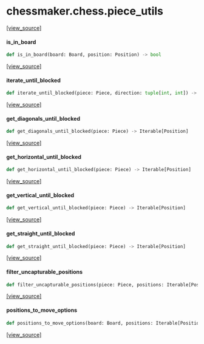 <a id="chessmaker.chess.piece_utils"></a>

# chessmaker.chess.piece\_utils

[[view_source]](https://github.com/WolfDWyc/ChessMaker/blob/d55fc2f32f12721e1fe31900fd59416040ea3896/chessmaker\chess\piece_utils.py#L1)

<a id="chessmaker.chess.piece_utils.is_in_board"></a>

#### is\_in\_board

```python
def is_in_board(board: Board, position: Position) -> bool
```

[[view_source]](https://github.com/WolfDWyc/ChessMaker/blob/d55fc2f32f12721e1fe31900fd59416040ea3896/chessmaker\chess\piece_utils.py#L9)

<a id="chessmaker.chess.piece_utils.iterate_until_blocked"></a>

#### iterate\_until\_blocked

```python
def iterate_until_blocked(piece: Piece, direction: tuple[int, int]) -> Iterable[Position]
```

[[view_source]](https://github.com/WolfDWyc/ChessMaker/blob/d55fc2f32f12721e1fe31900fd59416040ea3896/chessmaker\chess\piece_utils.py#L20)

<a id="chessmaker.chess.piece_utils.get_diagonals_until_blocked"></a>

#### get\_diagonals\_until\_blocked

```python
def get_diagonals_until_blocked(piece: Piece) -> Iterable[Position]
```

[[view_source]](https://github.com/WolfDWyc/ChessMaker/blob/d55fc2f32f12721e1fe31900fd59416040ea3896/chessmaker\chess\piece_utils.py#L39)

<a id="chessmaker.chess.piece_utils.get_horizontal_until_blocked"></a>

#### get\_horizontal\_until\_blocked

```python
def get_horizontal_until_blocked(piece: Piece) -> Iterable[Position]
```

[[view_source]](https://github.com/WolfDWyc/ChessMaker/blob/d55fc2f32f12721e1fe31900fd59416040ea3896/chessmaker\chess\piece_utils.py#L44)

<a id="chessmaker.chess.piece_utils.get_vertical_until_blocked"></a>

#### get\_vertical\_until\_blocked

```python
def get_vertical_until_blocked(piece: Piece) -> Iterable[Position]
```

[[view_source]](https://github.com/WolfDWyc/ChessMaker/blob/d55fc2f32f12721e1fe31900fd59416040ea3896/chessmaker\chess\piece_utils.py#L49)

<a id="chessmaker.chess.piece_utils.get_straight_until_blocked"></a>

#### get\_straight\_until\_blocked

```python
def get_straight_until_blocked(piece: Piece) -> Iterable[Position]
```

[[view_source]](https://github.com/WolfDWyc/ChessMaker/blob/d55fc2f32f12721e1fe31900fd59416040ea3896/chessmaker\chess\piece_utils.py#L54)

<a id="chessmaker.chess.piece_utils.filter_uncapturable_positions"></a>

#### filter\_uncapturable\_positions

```python
def filter_uncapturable_positions(piece: Piece, positions: Iterable[Position]) -> Iterable[Position]
```

[[view_source]](https://github.com/WolfDWyc/ChessMaker/blob/d55fc2f32f12721e1fe31900fd59416040ea3896/chessmaker\chess\piece_utils.py#L59)

<a id="chessmaker.chess.piece_utils.positions_to_move_options"></a>

#### positions\_to\_move\_options

```python
def positions_to_move_options(board: Board, positions: Iterable[Position]) -> Iterable[MoveOption]
```

[[view_source]](https://github.com/WolfDWyc/ChessMaker/blob/d55fc2f32f12721e1fe31900fd59416040ea3896/chessmaker\chess\piece_utils.py#L70)

